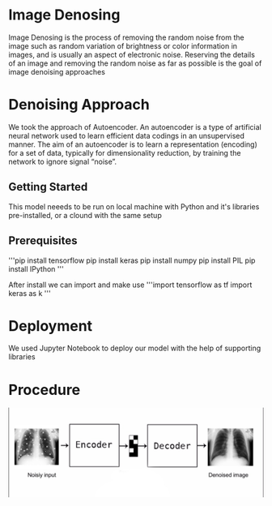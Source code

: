 # Image Denosing

Image Denosing is the process of removing the random noise from the image such as random variation of brightness or color information in images, and is usually an aspect of electronic noise. Reserving the details of an image and removing the random noise as far as possible is the goal of image denoising approaches

# Denoising Approach

We took the approach of Autoencoder. An autoencoder is a type of artificial neural network used to learn efficient data codings in an unsupervised manner. The aim of an autoencoder is to learn a representation (encoding) for a set of data, typically for dimensionality reduction, by training the network to ignore signal “noise”.

## Getting Started

This model neeeds to be run on local machine with Python and it's libraries pre-installed, or a clound with the same setup

## Prerequisites

'''pip install tensorflow
   pip install keras
   pip install numpy
   pip install PIL
   pip install IPython
'''

After install we can import and make use
'''import tensorflow as tf
   import keras as k
'''

# Deployment

We used Jupyter Notebook to deploy our model with the help of supporting libraries

# Procedure

![How it works](./showcase.jpg)



